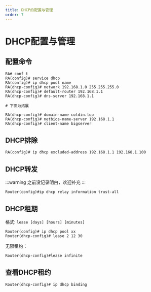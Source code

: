 ```yaml
---
title: DHCP的配置与管理
order: 7
---
```

# DHCP配置与管理

## 配置命令

```shell
RA# conf t
RA(config)# service dhcp
RA(config)# ip dhcp pool name
RA(dhcp-config)# network 192.168.1.0 255.255.255.0
RA(dhcp-config)# default-router 192.168.1.1
RA(dhcp-config)# dns-server 192.168.1.1

# 下面为拓展

RA(dhcp-config)# domain-name coldin.top
RA(dhcp-config)# netbios-name-server 192.168.1.1
RA(dhcp-config)# client-name bigserver
```

## DHCP排除

```shell
RA(config)# ip dhcp excluded-address 192.168.1.1 192.168.1.100
```

## DHCP转发
:::warning
之前没记录明白，欢迎补充
:::
```shell
Router(config)#ip dhcp relay information trust-all
```

## DHCP租期

格式: `lease [days] [hours] [minutes]`
```shell
Router(config)# ip dhcp pool xx
Router(dhcp-config)# lease 2 12 30
```
无限租约：
```shell
Router(dhcp-config)#lease infinite
```

## 查看DHCP租约

```shell
Router(dhcp-config)# ip dhcp binding
```

